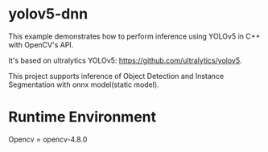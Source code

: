# yolov5-dnn
This example demonstrates how to perform inference using YOLOv5 in C++ with OpenCV's API.

It's based on ultralytics YOLOv5: https://github.com/ultralytics/yolov5.

This project supports inference of Object Detection and Instance Segmentation with onnx model(static model).

# Runtime Environment
Opencv = opencv-4.8.0